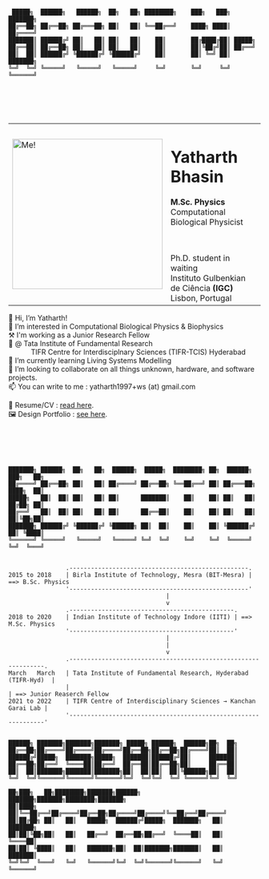 
```
```

```goat
 █████╗  ██████╗   ██████╗  ██╗   ██╗ ████████╗    ███╗   ███╗ ███████╗
██╔══██╗ ██╔══██╗ ██╔═══██╗ ██║   ██║ ╚══██╔══╝    ████╗ ████║ ██╔════╝
███████║ ██████╔╝ ██║   ██║ ██║   ██║    ██║       ██╔████╔██║ █████╗  
██╔══██║ ██╔══██╗ ██║   ██║ ██║   ██║    ██║       ██║╚██╔╝██║ ██╔══╝  
██║  ██║ ██████╔╝ ╚██████╔╝ ╚██████╔╝    ██║       ██║ ╚═╝ ██║ ███████╗
╚═╝  ╚═╝ ╚═════╝   ╚═════╝   ╚═════╝     ╚═╝       ╚═╝     ╚═╝ ╚══════╝

```

```
```

```goat


```
<html>  
<p>&nbsp;</p>
<table style="border-collapse: collapse; width: 100%;" border="0">
<tbody>
<tr>
<td style="width: 50%;"><img src="/images/profile_pic_fullres.png" alt="Me!" height="300"/></td>
<td style="width: 50%;">
<h1>Yatharth Bhasin</h1>
<b>M.Sc. Physics</b><br>
Computational Biological Physicist
<p><br></p>
Ph.D. student in waiting<br>
Instituto Gulbenkian de Ciência <b>(IGC)</b><br>
Lisbon, Portugal
</td>
</tr>
</tbody>
</table>
</html>



<span hidden> Brief Paragraph Introduction </span>

👋 Hi, I’m Yatharth! \
👀 I’m interested in Computational Biological Physics & Biophysics \
⚒ I'm working as a Junior Research Fellow \
🔬 @ Tata Institute of Fundamental Research \
⠀⠀⠀⠀ TIFR Centre for Interdisciplnary Sciences (TIFR-TCIS) Hyderabad \
🌱 I’m currently learning Living Systems Modelling \
💞️ I’m looking to collaborate on all things unknown, hardware, and software projects. \
📫 You can write to me : yatharth1997+ws (at) gmail.com


<span hidden> Links </span>

📃 Resume/CV : [read here](https://drive.google.com/file/d/1cLnYdSqaa06c6bvJEOIJW98i1m4qylOh/view?usp=sharing). \
🖼️ Design Portfolio : [see here](https://drive.google.com/file/d/1a0pQmmWagRprBTpElnuLLAm9PI0GC458/view?usp=sharing).




<p>&nbsp;</p>
<p>&nbsp;</p>


``` goat

███████╗ ██████╗  ██╗   ██╗  ██████╗  █████╗  ████████╗ ██╗  ██████╗  ███╗   ██╗
██╔════╝ ██╔══██╗ ██║   ██║ ██╔════╝ ██╔══██╗ ╚══██╔══╝ ██║ ██╔═══██╗ ████╗  ██║
█████╗   ██║  ██║ ██║   ██║ ██║      ███████║    ██║    ██║ ██║   ██║ ██╔██╗ ██║
██╔══╝   ██║  ██║ ██║   ██║ ██║      ██╔══██║    ██║    ██║ ██║   ██║ ██║╚██╗██║
███████╗ ██████╔╝ ╚██████╔╝ ╚██████╗ ██║  ██║    ██║    ██║ ╚██████╔╝ ██║ ╚████║
╚══════╝ ╚═════╝   ╚═════╝   ╚═════╝ ╚═╝  ╚═╝    ╚═╝    ╚═╝  ╚═════╝  ╚═╝  ╚═══╝
                                                                        

                .--------------------------------------------------.
2015 to 2018    | Birla Institute of Technology, Mesra (BIT-Mesra) | ==> B.Sc. Physics
                '--------------------------------------------------'
                                            |
                                            v
                .----------------------------------------------.
2018 to 2020    | Indian Institute of Technology Indore (IITI) | ==> M.Sc. Physics
                '----------------------------------------------'
                                            |
                                            | 
                                            v
                .---------------------------------------------------------------.
March   March   | Tata Institute of Fundamental Research, Hyderabad (TIFR-Hyd)  | 
                |                                                               | ==> Junior Reaserch Fellow
2021 to 2022    | TIFR Centre of Interdisciplinary Sciences → Kanchan Garai Lab |
                '---------------------------------------------------------------'

```








```
```
```goat
██████╗ ███████╗███████╗███████╗ █████╗ ██████╗  ██████╗██╗  ██╗       
██╔══██╗██╔════╝██╔════╝██╔════╝██╔══██╗██╔══██╗██╔════╝██║  ██║       
██████╔╝█████╗  ███████╗█████╗  ███████║██████╔╝██║     ███████║       
██╔══██╗██╔══╝  ╚════██║██╔══╝  ██╔══██║██╔══██╗██║     ██╔══██║       
██║  ██║███████╗███████║███████╗██║  ██║██║  ██║╚██████╗██║  ██║       
╚═╝  ╚═╝╚══════╝╚══════╝╚══════╝╚═╝  ╚═╝╚═╝  ╚═╝ ╚═════╝╚═╝  ╚═╝       
                                                                       
██╗███╗   ██╗████████╗███████╗██████╗ ███████╗███████╗████████╗███████╗
██║████╗  ██║╚══██╔══╝██╔════╝██╔══██╗██╔════╝██╔════╝╚══██╔══╝██╔════╝
██║██╔██╗ ██║   ██║   █████╗  ██████╔╝█████╗  ███████╗   ██║   ███████╗
██║██║╚██╗██║   ██║   ██╔══╝  ██╔══██╗██╔══╝  ╚════██║   ██║   ╚════██║
██║██║ ╚████║   ██║   ███████╗██║  ██║███████╗███████║   ██║   ███████║
╚═╝╚═╝  ╚═══╝   ╚═╝   ╚══════╝╚═╝  ╚═╝╚══════╝╚══════╝   ╚═╝   ╚══════╝
                                                                       
```